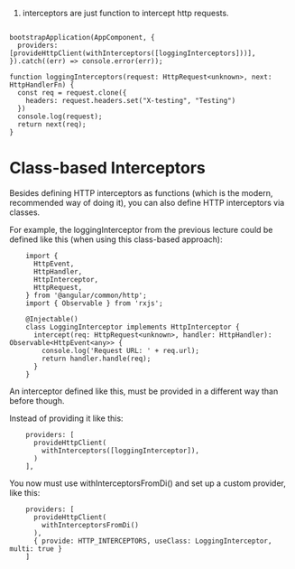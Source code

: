 1. interceptors are just function to intercept http requests.

```TS

bootstrapApplication(AppComponent, {
  providers: [provideHttpClient(withInterceptors([loggingInterceptors]))],
}).catch((err) => console.error(err));

function loggingInterceptors(request: HttpRequest<unknown>, next: HttpHandlerFn) {
  const req = request.clone({
    headers: request.headers.set("X-testing", "Testing")
  })
  console.log(request);
  return next(req);
}

```

# Class-based Interceptors
Besides defining HTTP interceptors as functions (which is the modern, recommended way of doing it), you can also define HTTP interceptors via classes.

For example, the loggingInterceptor from the previous lecture could be defined like this (when using this class-based approach):

```TS
    import {
      HttpEvent,
      HttpHandler,
      HttpInterceptor,
      HttpRequest,
    } from '@angular/common/http';
    import { Observable } from 'rxjs';
     
    @Injectable()
    class LoggingInterceptor implements HttpInterceptor {
      intercept(req: HttpRequest<unknown>, handler: HttpHandler): Observable<HttpEvent<any>> {
        console.log('Request URL: ' + req.url);
        return handler.handle(req);
      }
    }

```

An interceptor defined like this, must be provided in a different way than before though.

Instead of providing it like this:

```TS
    providers: [
      provideHttpClient(
        withInterceptors([loggingInterceptor]),
      )
    ],

```

You now must use withInterceptorsFromDi() and set up a custom provider, like this:

```TS
    providers: [
      provideHttpClient(
        withInterceptorsFromDi()
      ),
      { provide: HTTP_INTERCEPTORS, useClass: LoggingInterceptor, multi: true }
    ]
```